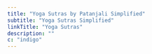 ```yaml
---
title: "Yoga Sutras by Patanjali Simplified"
subtitle: "Yoga Sutras Simplified"
linkTitle: "Yoga Sutras"
description: ""
c: "indigo"
---
```

